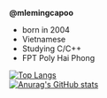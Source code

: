 <b>@mlemingcapoo</b>
- born in 2004
- Vietnamese
- Studying C/C++
- FPT Poly Hai Phong





[![Top Langs](https://github-readme-stats.vercel.app/api/top-langs/?username=mlemingcapoo&show_icons=true&theme=radical)](https://github.com/anuraghazra/github-readme-stats) 
<br>
[![Anurag's GitHub stats](https://github-readme-stats.vercel.app/api?username=mlemingcapoo&show_icons=true&theme=radical)](https://github.com/anuraghazra/github-readme-stats)
<!---
mlemingcapoo/mlemingcapoo is a ✨ special ✨ repository because its `README.md` (this file) appears on your GitHub profile.
You can click the Preview link to take a look at your changes.
--->
